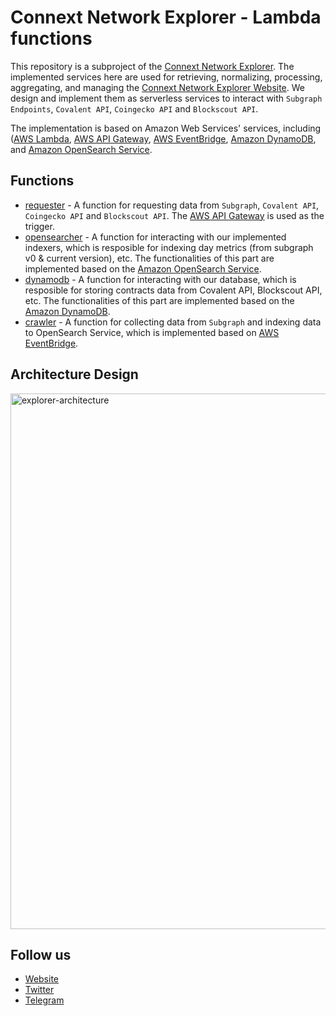 # Connext Network Explorer - Lambda functions
This repository is a subproject of the [Connext Network Explorer](https://connextscan.io). The implemented services here are used for retrieving, normalizing, processing, aggregating, and managing the [Connext Network Explorer Website](https://github.com/CoinHippo-Labs/connext-network-explorer). We design and implement them as serverless services to interact with `Subgraph Endpoints`, `Covalent API`, `Coingecko API` and `Blockscout API`.

The implementation is based on Amazon Web Services' services, including ([AWS Lambda](https://aws.amazon.com/lambda), [AWS API Gateway](https://aws.amazon.com/api-gateway), [AWS EventBridge](https://aws.amazon.com/eventbridge), [Amazon DynamoDB](https://aws.amazon.com/dynamodb), and [Amazon OpenSearch Service](https://aws.amazon.com/opensearch-service).

## Functions
- [requester](/requester) - A function for requesting data from `Subgraph`, `Covalent API`, `Coingecko API` and `Blockscout API`. The [AWS API Gateway](https://aws.amazon.com/api-gateway) is used as the trigger.
- [opensearcher](/opensearcher) - A function for interacting with our implemented indexers, which is resposible for indexing day metrics (from subgraph v0 & current version), etc. The functionalities of this part are implemented based on the [Amazon OpenSearch Service](https://aws.amazon.com/opensearch-service).
- [dynamodb](/dynamodb) - A function for interacting with our database, which is resposible for storing contracts data from Covalent API, Blockscout API, etc. The functionalities of this part are implemented based on the [Amazon DynamoDB](https://aws.amazon.com/dynamodb).
- [crawler](/crawler) - A function for collecting data from `Subgraph` and indexing data to OpenSearch Service, which is implemented based on [AWS EventBridge](https://aws.amazon.com/eventbridge).

## Architecture Design
<img width="857" alt="explorer-architecture" src="https://user-images.githubusercontent.com/13881651/138571018-9f20fb13-483e-42ce-ab7a-c01d0285a8ac.png">

## Follow us
- [Website](https://coinhippo.io)
- [Twitter](https://twitter.com/coinhippoHQ)
- [Telegram](https://t.me/CoinHippoChannel)
